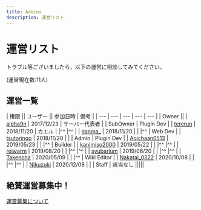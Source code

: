 ```yaml
---
title: Admins
description: 運営リスト
---
```


# 運営リスト
トラブル等ございましたら，以下の運営に相談してみてください。

(運営現在数:11人)

## 運営一覧

| 権限 || ユーザー || 参加日時 | 備考 |
| --- | --- | --- | --- | --- |
| Owner                 || <mc-avatar user="a1f8207cdbaa426d92a438c6d0f3c570" /> | [alpha9n](alphakun.html)     | 2017/12/23 | サーバー代表者 |
| SubOwner | Plugin Dev  | <mc-avatar user="81e123bc72964a59a7ee3aabdedf2d91" /> | [tererun](tererun.html)      | 2018/11/20 | カエル |
|^^        |^^           | <mc-avatar user="182227c46dec4576b9bff38b9bf833ec" /> | [ganma_](ganma_)             | 2018/11/20 | |
|^^        | Web Dev     | <mc-avatar user="d3ff5f70c4fb42b581e12497c177ef16" /> | [tsutoringo](tsutoringo)     | 2018/11/20 | |
| Admin    | Plugin Dev  | <mc-avatar user="e2b3476a8e034ee9a9c4e0bf61641c55" /> | [Aoichaan0513](Aoichaan0513) | 2019/05/23 | |
|^^        | Builder     | <mc-avatar user="77f5566a44f8436c8237771c505fa9f2" /> | [kanimiso2000](kanimiso2000) | 2019/05/22 | |
|^^        |^^           | <mc-avatar user="0c12094a3d5341f091b34c1866d66151" /> | [reiwarm](reiwarm)           | 2019/08/20 | |
|^^        |^^           | <mc-avatar user="3d69d517b66e449188f414f5031e62b8" /> | [syubarium](syubarium)       | 2019/08/20 | |
|^^        |^^           | <mc-avatar user="0d0873eb4f0f4df9b75eaaf96cb7a66c" /> | [Takenoha](Takenoha)         | 2020/05/09 | |
|^^        | Wiki Editor | <mc-avatar user="d297f52003024e5d944fd78edc82891a" /> | [Nakatai_0322](Nakatai_0322) | 2020/10/08 | |
|^^        |^^           | <mc-avatar user="ea340bb4e5944837859815fe77c6cf30" /> | [Nikuzuki](Nikuzuki)         | 2020/12/08 | |
| Staff    | 該当なし                                                                                                       |||||

## 絶賛運営募集中！
[運営募集について](/recruit-info)